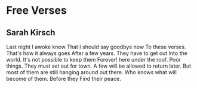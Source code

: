 # Free Verses
## Sarah Kirsch
Last night I awoke knew
That I should say goodbye now
To these verses. That's how it always goes
After a few years. They have to get out
Into the world. It's not possible to keep them
Forever! here under the roof.
Poor things. They must set out for town.
A few will be allowed to return later.
But most of them are still hanging around out there.
Who knows what will become of them. Before they
Find their peace.